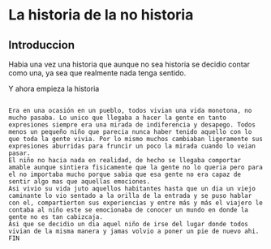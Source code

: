 La historia de la no historia
======================================

Introduccion
-------------------

Habia una vez una historia que aunque no sea historia se decidio contar como una, ya sea que realmente nada tenga sentido.

Y ahora empieza la historia
~~~~~~~~~~~~~~~~~~~~~~~~~~~~~~~~

Era en una ocasión en un pueblo, todos vivian una vida monotona, no mucho pasaba. Lo unico que llegaba a hacer la gente en tanto expresiones siempre era una mirada de indiferencia y desapego. Todos menos un pequeño niño que parecia nunca haber tenido aquello con lo que toda la gente vivia. Por lo mismo muchos cambiaban ligeramente sus expresiones aburridas para fruncir un poco la mirada cuando lo veian pasar. 
El niño no hacia nada en realidad, de hecho se llegaba comportar amable aunque sintiera fisicamente que la gente no lo queria pero para el no importaba mucho porque sabia que esa gente no era capaz de sentir algo mas que aquellas emociones.
Asi vivio su vida juto aquellos habitantes hasta que un dia un viejo caminante lo vio sentado a la orilla de la entrada y se puso hablar con el, compartierton sus experiencias y entre más y más el viajero le contaba al niño este se emocionaba de conocer un mundo en donde la gente no es tan cabizcaja. 
Asi que se decidio un dia aquel niño de irse del lugar donde todos vivian de la misma manera y jamas volvio a poner un pie de nuevo ahi.
FIN
